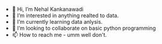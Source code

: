 - 👋 Hi, I’m Nehal Kankanawadi
- 👀 I’m interested in anything realted to data.
- 🌱 I’m currently learning data anlysis.
- 💞️ I’m looking to collaborate on basic python programming
- 📫 How to reach me - umm well don't.

<!---
nehalbk/nehalbk is a ✨ special ✨ repository because its `README.md` (this file) appears on your GitHub profile.
You can click the Preview link to take a look at your changes.
--->
